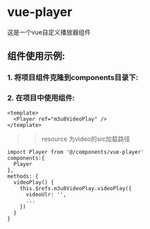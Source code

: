 # vue-player
这是一个vue自定义播放器组件
## 组件使用示例:
### 1. 将项目组件克隆到components目录下:

### 2. 在项目中使用组件:

```
<template>
  <Player ref="m3u8VideoPlay" />
</template>
```
>> resource 为video的src加载路径
```
import Player from '@/components/vue-player'
components:{
  Player
},
methods: {
  videoPlay() {
    this.$refs.m3u8VideoPlay.videoPlay({
      videoUlr: '',
      ...
    })
  }
}
```
